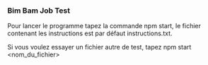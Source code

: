 ### Bim Bam Job Test

Pour lancer le programme tapez la commande npm start, le fichier contenant les instructions est par défaut instructions.txt.

Si vous voulez essayer un fichier autre de test, tapez npm start <nom_du_fichier>

